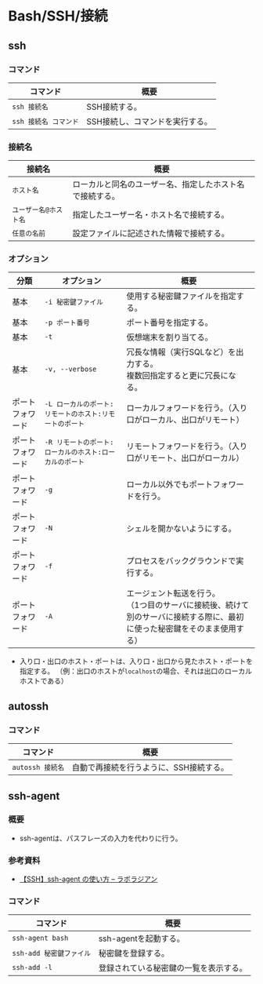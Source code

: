 # Bash/SSH/接続

## ssh

### コマンド

| コマンド              | 概要                            |
| --------------------- | ------------------------------- |
| `ssh 接続名`          | SSH接続する。                   |
| `ssh 接続名 コマンド` | SSH接続し、コマンドを実行する。 |

### 接続名

| 接続名                | 概要                                                     |
| --------------------- | -------------------------------------------------------- |
| `ホスト名`            | ローカルと同名のユーザー名、指定したホスト名で接続する。 |
| `ユーザー名@ホスト名` | 指定したユーザー名・ホスト名で接続する。                 |
| `任意の名前`          | 設定ファイルに記述された情報で接続する。                 |

### オプション

| 分類             | オプション                                              | 概要                                                         |
| ---------------- | ------------------------------------------------------- | ------------------------------------------------------------ |
| 基本             | `-i 秘密鍵ファイル`                                     | 使用する秘密鍵ファイルを指定する。                           |
| 基本             | `-p ポート番号`                                         | ポート番号を指定する。                                       |
| 基本             | `-t`                                                    | 仮想端末を割り当てる。                                       |
| 基本             | `-v, --verbose`                                         | 冗長な情報（実行SQLなど）を出力する。<br />複数回指定すると更に冗長になる。 |
| ポートフォワード | `-L ローカルのポート:リモートのホスト:リモートのポート` | ローカルフォワードを行う。（入り口がローカル、出口がリモート） |
| ポートフォワード | `-R リモートのポート:ローカルのホスト:ローカルのポート` | リモートフォワードを行う。（入り口がリモート、出口がローカル） |
| ポートフォワード | `-g`                                                    | ローカル以外でもポートフォワードを行う。                     |
| ポートフォワード | `-N`                                                    | シェルを開かないようにする。                                 |
| ポートフォワード | `-f`                                                    | プロセスをバックグラウンドで実行する。                       |
| ポートフォワード | `-A`                                                    | エージェント転送を行う。<br/>（1つ目のサーバに接続後、続けて別のサーバに接続する際に、最初に使った秘密鍵をそのまま使用する） |

- 入り口・出口のホスト・ポートは、入り口・出口から見たホスト・ポートを指定する。
  （例：出口のホストが`localhost`の場合、それは出口のローカルホストである）

## autossh

### コマンド

| コマンド         | 概要                                    |
| ---------------- | --------------------------------------- |
| `autossh 接続名` | 自動で再接続を行うように、SSH接続する。 |

## ssh-agent

### 概要

- ssh-agentは、パスフレーズの入力を代わりに行う。

### 参考資料

- [【SSH】ssh-agent の使い方 – ラボラジアン](https://laboradian.com/how-to-use-ssh-agent/)

### コマンド

| コマンド                 | 概要                                   |
| ------------------------ | -------------------------------------- |
| `ssh-agent bash`         | ssh-agentを起動する。                  |
| `ssh-add 秘密鍵ファイル` | 秘密鍵を登録する。                     |
| `ssh-add -l`             | 登録されている秘密鍵の一覧を表示する。 |
